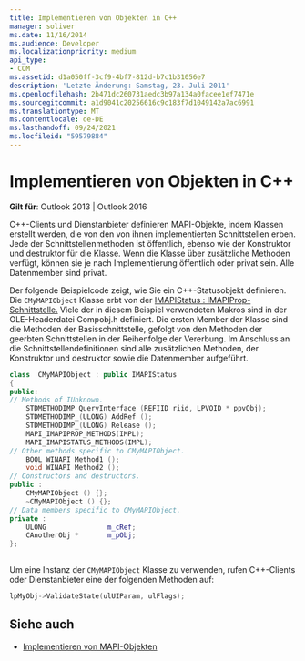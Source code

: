 ```yaml
---
title: Implementieren von Objekten in C++
manager: soliver
ms.date: 11/16/2014
ms.audience: Developer
ms.localizationpriority: medium
api_type:
- COM
ms.assetid: d1a050ff-3cf9-4bf7-812d-b7c1b31056e7
description: 'Letzte Änderung: Samstag, 23. Juli 2011'
ms.openlocfilehash: 2b471dc260731aedc3b97a134a0facee1ef7471e
ms.sourcegitcommit: a1d9041c20256616c9c183f7d1049142a7ac6991
ms.translationtype: MT
ms.contentlocale: de-DE
ms.lasthandoff: 09/24/2021
ms.locfileid: "59579884"
---
```

# <a name="implementing-objects-in-c"></a>Implementieren von Objekten in C++

**Gilt für**: Outlook 2013 | Outlook 2016 
  
C++-Clients und Dienstanbieter definieren MAPI-Objekte, indem Klassen erstellt werden, die von den von ihnen implementierten Schnittstellen erben. Jede der Schnittstellenmethoden ist öffentlich, ebenso wie der Konstruktor und destruktor für die Klasse. Wenn die Klasse über zusätzliche Methoden verfügt, können sie je nach Implementierung öffentlich oder privat sein. Alle Datenmember sind privat. 
  
Der folgende Beispielcode zeigt, wie Sie ein C++-Statusobjekt definieren. Die `CMyMAPIObject` Klasse erbt von der [IMAPIStatus : IMAPIProp-Schnittstelle.](imapistatusimapiprop.md) Viele der in diesem Beispiel verwendeten Makros sind in der OLE-Headerdatei Compobj.h definiert. Die ersten Member der Klasse sind die Methoden der Basisschnittstelle, gefolgt von den Methoden der geerbten Schnittstellen in der Reihenfolge der Vererbung. Im Anschluss an die Schnittstellendefinitionen sind alle zusätzlichen Methoden, der Konstruktor und destruktor sowie die Datenmember aufgeführt. 
  
```cpp
class  CMyMAPIObject : public IMAPIStatus
{
public:
// Methods of IUnknown.
    STDMETHODIMP QueryInterface (REFIID riid, LPVOID * ppvObj);
    STDMETHODIMP_(ULONG) AddRef ();
    STDMETHODIMP_(ULONG) Release ();
    MAPI_IMAPIPROP_METHODS(IMPL);
    MAPI_IMAPISTATUS_METHODS(IMPL);
// Other methods specific to CMyMAPIObject.
    BOOL WINAPI Method1 ();
    void WINAPI Method2 ();
// Constructors and destructors.
public :
    CMyMAPIObject () {};
    ~CMyMAPIObject () {};
// Data members specific to CMyMAPIObject.
private :
    ULONG               m_cRef;
    CAnotherObj *       m_pObj;
};
 
```

Um eine Instanz der  `CMyMAPIObject` Klasse zu verwenden, rufen C++-Clients oder Dienstanbieter eine der folgenden Methoden auf: 
  
```cpp
lpMyObj->ValidateState(ulUIParam, ulFlags);

```

## <a name="see-also"></a>Siehe auch

- [Implementieren von MAPI-Objekten](implementing-mapi-objects.md)

